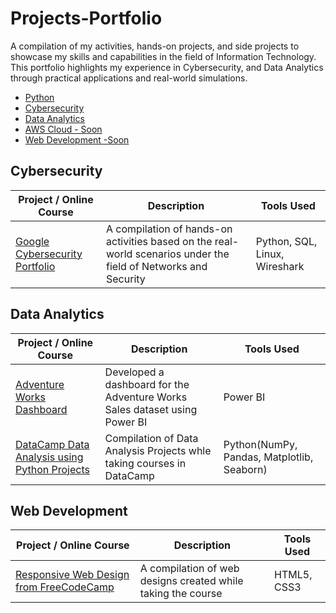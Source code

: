 
# Projects-Portfolio
A compilation of my activities, hands-on projects, and side projects to showcase my skills and capabilities in the field of Information Technology. This portfolio highlights my experience in Cybersecurity, and Data Analytics through practical applications and real-world simulations.

- [Python](#python)
- [Cybersecurity](#Cybersecurity)
- [Data Analytics](#DataAnalytics)
- [AWS Cloud - Soon](#AWS)
- [Web Development -Soon](#WebDevelopment)
<a id='Cybersecurity'></a>
## Cybersecurity
| Project / Online Course                                                                 | Description                                                                                                                              | Tools Used        | 
|-------------------------------------------------------------------------|------------------------------------------------------------------------------------------------------------------------------------------|------------------------
| [Google Cybersecurity Portfolio](https://github.com/Juaaanits/Google-Cybersecurity-Portfolio)                    | A compilation of hands-on activities based on the real-world scenarios under the field of Networks and Security                                                  |    Python, SQL, Linux, Wireshark         | 


<a id='DataAnalytics'></a>
## Data Analytics
| Project / Online Course                                                                 | Description                                                                                                                              | Tools Used        | 
|-------------------------------------------------------------------------|------------------------------------------------------------------------------------------------------------------------------------------|------------------------
| [Adventure Works Dashboard](https://github.com/Juaaanits/Adventure-Work-Dashboard)                     | Developed a dashboard for the Adventure Works Sales dataset using Power BI         |    Power BI         | 
| [DataCamp Data Analysis using Python Projects](https://github.com/Juaaanits/DataCamp-Projects)                     | Compilation of Data Analysis Projects whle taking courses in DataCamp         |    Python(NumPy, Pandas, Matplotlib, Seaborn)         | 





<a id='Web Development'></a>
## Web Development
| Project / Online Course                                                                 | Description                                                                                                                              | Tools Used        | 
|-------------------------------------------------------------------------|------------------------------------------------------------------------------------------------------------------------------------------|------------------------
| [Responsive Web Design from FreeCodeCamp](https://github.com/Juaaanits/Responsive-Web-Design-FCC)                     | A compilation of web designs created while taking the course     |   HTML5, CSS3         | 


